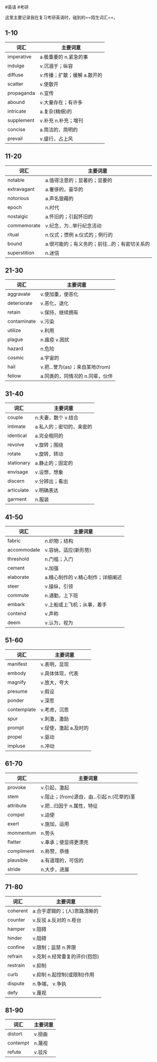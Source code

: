#英语 #考研

这里主要记录我在复习考研英语时，碰到的==陌生词汇==。

## 1-10

| 词汇        | 主要词意                     |
| ----------- | ---------------------------- |
| imperative  | a.极重要的 n.紧急的事        |
| indulge     | v.沉溺于；纵容               |
| diffuse     | v.传播；扩散；缓解 a.散开的  |
| scatter     | v.使散开                     |
| propaganda  | n.宣传                       |
| abound      | v.大量存在；有许多           |
| intricate   | a.复杂(精细)的               |
| supplement  | v.补充 n.补充；增刊          |
| concise     | a.简洁的，简明的             |
| prevail     | v.盛行，占上风               |

## 11-20

| 词汇         | 主要词意                                      |
| ------------ | --------------------------------------------- |
| notable      | a.值得注意的；显著的；显要的                  |
| extravagant  | a.奢侈的，豪华的                              |
| notorious    | a.声名狼藉的                                  |
| epoch        | n.时代                                        |
| nostalgic    | a.怀旧的；引起怀旧的                          |
| commemorate  | v.纪念，为...举行纪念活动                     |
| ritual       | n.仪式；惯例 a.仪式的；例行的                 |
| bound        | a.很可能的；有义务的；前往...的；有密切关系的 |
| superstition | n.迷信                                              |

## 21-30

| 词汇        | 主要词意                        |
| ----------- | ------------------------------- |
| aggravate   | v.使加重，使恶化                |
| deteriorate | v.恶化，退化                    |
| retain      | v.保持，继续拥有                |
| contaminate | v.污染                          |
| utilize     | v.利用                          |
| plague      | n.瘟疫 v.困扰                   |
| hazard      | n.危险                          |
| cosmic      | a.宇宙的                        |
| hail        | v.把...誉为(as)；来自某地(from) |
| fellow      | a.同类的，同情况的 n.同辈，伙伴 |

## 31-40

| 词汇       | 主要词意                 |
| ---------- | ------------------------ |
| couple     | n.夫妻，数个 v.结合      |
| intimate   | a.私人的；密切的，亲密的 |
| identical  | a.完全相同的             |
| revolve    | v.旋转；围绕             |
| rotate     | v.旋转，转动             |
| stationary | a.静止的；固定的         |
| envisage   | v.设想，想象             |
| discern    | v.分辨出；看出           |
| articulate | v.明确表达               |
| garment    | n.服装                   |

## 41-50

| 词汇        | 主要词意                          |
| ----------- | --------------------------------- |
| fabric      | n.织物；结构                      |
| accommodate | v.容纳，适应(新形势)              |
| threshold   | n.门槛；入门                      |
| cement      | v.加强                            |
| elaborate   | a.精心制作的 v.精心制作；详细阐述 |
| steer       | v.操纵，引领                      |
| commute     | n.通勤，上下班                    |
| embark      | v.上船或上飞机；从事，着手        |
| contend     | v.声称                            |
| deem        | v.认为，视为                                  |

## 51-60

| 词汇        | 主要词意              |
| ----------- | --------------------- |
| manifest    | v.表明，显现          |
| embody      | v.具体体现，代表      |
| magnify     | v.放大，夸大          |
| presume     | v.假设                |
| ponder      | v.深思                |
| contemplate | v.考虑，沉思          |
| spur        | v.刺激，激励          |
| prompt      | v.促使，激起 a.及时的 |
| propel      | v.驱动                |
| impluse     | n.冲动                      |

## 61-70

| 词汇       | 主要词意                                   |
| ---------- | ------------------------------------------ |
| provoke    | v.引起，激起                               |
| stem       | v.阻止；(from)源自，由...引起 n.(花草的)茎 |
| attribute  | v.把...归因于 n.属性，特征                 |
| compel     | v.迫使                                     |
| exert      | v.施加，运用                               |
| monmentum  | n.势头                                     |
| flatter    | v.奉承；使显得更漂亮                       |
| compliment | n.称赞，恭维                               |
| plausible  | a.有道理的，可信的                         |
| stride     | n.大步，进展                                           |

## 71-80

| 词汇     | 主要词意                      |
| -------- | ----------------------------- |
| coherent | a.合乎逻辑的；(人)思路清晰的  |
| counter  | v.反驳 a.反对的 n.柜台        |
| hamper   | v.阻碍                        |
| hinder   | v.阻碍                        |
| confine  | v.限制；监禁 n.界限           |
| refrain  | v.克制 n.经常重复的评价(抱怨) |
| restrain | v.抑制                        |
| curb     | v.抑制 n.起控制(或限制)作用   |
| dispute  | n.争端， v.争执               |
| defy     | v.蔑视                        |

## 81-90

| 词汇     | 主要词意 |
| -------- | -------- |
| distort  | v.扭曲   |
| contempt | n.蔑视   |
| refute   | v.驳斥         |



